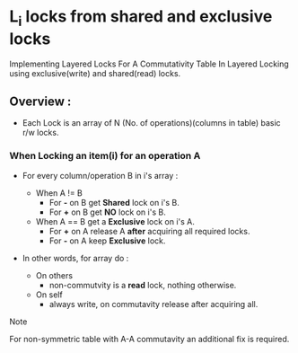# L<sub>i</sub> locks from shared and exclusive locks
Implementing Layered Locks For A Commutativity Table In Layered Locking using exclusive(write) and shared(read) locks.
## Overview :
- Each Lock is an array of N (No. of operations)(columns in table) basic r/w locks.
### When Locking an item(i) for an operation A

   - For every column/operation B in i's array :
     - When A != B
       - For **-** on B get **Shared** lock on i's B.
       - For **+** on B get **NO** lock on i's B.
     - When A == B get a **Exclusive** lock on i's A.
       - For **+** on A release A **after** acquiring all required locks.
       - For **-** on A keep **Exclusive** lock.

   - In other words, for array do :
   
      - On others 
         - non-commutvity is a **read** lock, nothing otherwise.
      - On self 
         - always write, on commutavity release after acquiring all.
      
> [!NOTE]
> For non-symmetric table with A-A commutavity an additional fix is required.
